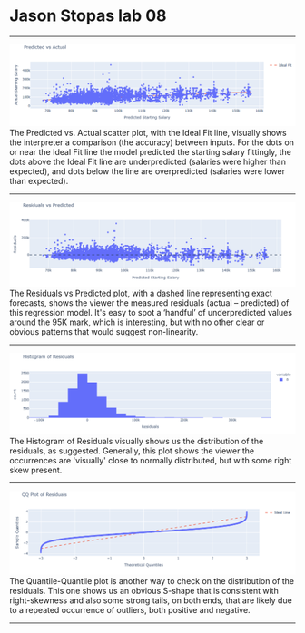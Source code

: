 # Jason Stopas lab 08
---
![Figure 1](figures/figure_1.png)
The Predicted vs. Actual scatter plot, with the Ideal Fit line, visually shows the interpreter a comparison (the accuracy) between inputs.  For the dots on or near the Ideal Fit line the model predicted the starting salary fittingly, the dots above the Ideal Fit line are underpredicted (salaries were higher than expected), and dots below the line are overpredicted (salaries were lower than expected).
___
![Figure 2](figures/figure_2.png)
The Residuals vs Predicted plot, with a dashed line representing exact forecasts, shows the viewer the measured residuals (actual – predicted) of this regression model.  It's easy to spot a ‘handful’ of underpredicted values around the 95K mark, which is interesting, but with no other clear or obvious patterns that would suggest non-linearity.          
___
![Figure 3](figures/figure_3.png)
The Histogram of Residuals visually shows us the distribution of the residuals, as suggested.  Generally, this plot shows the viewer the occurrences are 'visually' close to normally distributed, but with some right skew present.
___
![Figure 4](figures/figure_4.png)
The Quantile-Quantile plot is another way to check on the distribution of the residuals.  This one shows us an obvious S-shape that is consistent with right-skewness and also some strong tails, on both ends, that are likely due to a repeated occurrence of outliers, both positive and negative.  
___

